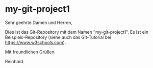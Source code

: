 # my-git-project1

Sehr geehrte Damen und Herren,

Dies ist das Git-Repository mit dem Namen "my-git-project1".
Es ist ein Beispiels-Repository (siehe auch das Git-Tutorial bei https://www.w3schools.com).

Mit freundlichen Grüßen

Reinhard


